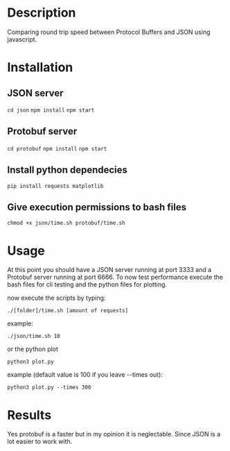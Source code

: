 # Description

Comparing round trip speed between Protocol Buffers and JSON using javascript.


# Installation
## JSON server

```cd json```
```npm install```
```npm start```

## Protobuf server

```cd protobuf```
```npm install```
```npm start```

## Install python dependecies

```pip install requests matplotlib```

## Give execution permissions to bash files

```chmod +x json/time.sh protobuf/time.sh```

# Usage

At this point you should have a JSON server running at port 3333 and a Protobuf server running at port 6666. To now test performance execute the bash files for cli testing and the python files for plotting.

now execute the scripts by typing:

```./[folder]/time.sh [amount of requests]```

example: 

```./json/time.sh 10```

or the python plot

```python3 plot.py```

example (default value is 100 if you leave --times out):

```python3 plot.py --times 300```

# Results

Yes protobuf is a faster but in my opinion it is neglectable. Since JSON is a lot easier to work with.